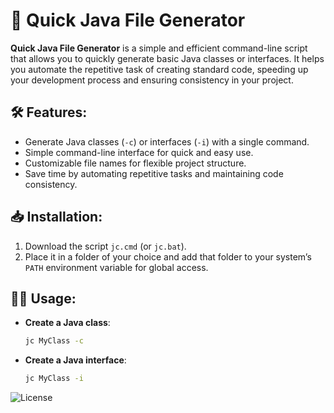 # 🚀 **Quick Java File Generator**

**Quick Java File Generator** is a simple and efficient command-line script that allows you to quickly generate basic Java classes or interfaces. It helps you automate the repetitive task of creating standard code, speeding up your development process and ensuring consistency in your project.

## 🛠️ **Features**:
- Generate Java classes (`-c`) or interfaces (`-i`) with a single command.
- Simple command-line interface for quick and easy use.
- Customizable file names for flexible project structure.
- Save time by automating repetitive tasks and maintaining code consistency.

## 📥 **Installation**:
1. Download the script `jc.cmd` (or `jc.bat`).
2. Place it in a folder of your choice and add that folder to your system’s `PATH` environment variable for global access.

## 🧑‍💻 **Usage**:

- **Create a Java class**:  
  ```bash
  jc MyClass -c

- **Create a Java interface**:  
  ```bash
  jc MyClass -i
  
![License](https://img.shields.io/badge/License-CC_BY--NC--ND_4.0-lightgrey)
